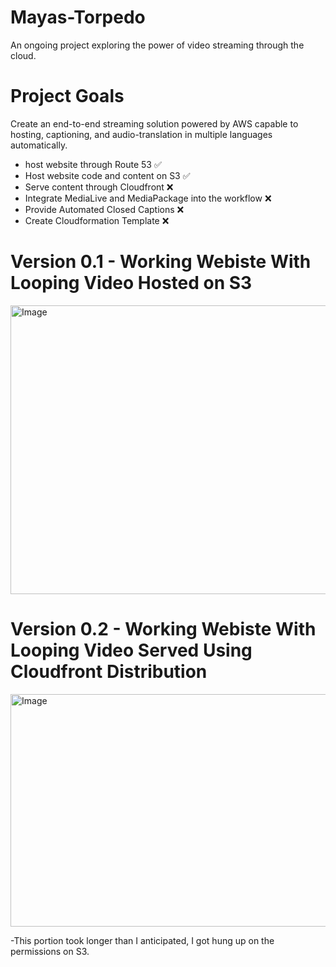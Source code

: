 # Mayas-Torpedo
An ongoing project exploring the power of video streaming through the cloud.

# Project Goals
Create an end-to-end streaming solution powered by AWS capable to hosting, captioning, and audio-translation in multiple languages automatically.
- host website through Route 53 ✅
- Host website code and content on S3 ✅
- Serve content through Cloudfront ❌
- Integrate MediaLive and MediaPackage into the workflow ❌
- Provide Automated Closed Captions ❌
- Create Cloudformation Template ❌



# Version 0.1 - Working Webiste With Looping Video Hosted on S3
<img width="1146" height="462" alt="Image" src="https://github.com/user-attachments/assets/f78cc49f-5cd6-426c-8b8f-5fd11467143b" />

# Version 0.2 - Working Webiste With Looping Video Served Using Cloudfront Distribution
<img width="1056" height="372" alt="Image" src="https://github.com/user-attachments/assets/bb495a89-1992-4792-9080-afccbffeaf4b" />

-This portion took longer than I anticipated, I got hung up on the permissions on S3.
